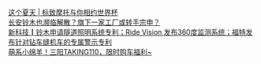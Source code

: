   
[这个夏天 | 标致摩托与你相约世界杯](http://www.dianyue.me/archives/744/ibk5ojlnj9g6jbi0/)  
[长安铃木也濒临解散？旗下一家工厂或转手宗申？](http://www.dianyue.me/archives/904/n933b9xbfh4tnw8j/)  
[新科技┃铃木申请隧道照明系统专利；Ride Vision 发布360度监测系统；福特发布针对钻车缝机车的专属警示专利](http://www.dianyue.me/archives/008/0d1qw6rbfkj9xcj0/)  
[萌系小绵羊！三阳TAKING110，限时购车福利~](http://www.dianyue.me/archives/904/aqzvi6omazazwjye/)